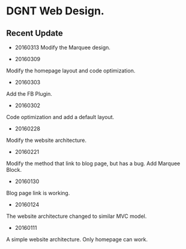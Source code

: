 DGNT Web Design.
=========


## Recent Update ##

- 20160313
  Modify the Marquee design.

- 20160309
  
Modify the homepage layout and code optimization.

- 20160303
  
Add the FB Plugin.

- 20160302
  
Code optimization and add a default layout.

- 20160228
  
Modify the website architecture.

- 20160221
  
Modify the method that link to blog page, but has a bug. Add Marquee Block.

- 20160130
  
Blog page link is working.

- 20160124
  
The website architecture changed to similar MVC model.

- 20160111
  
A simple website architecture. Only homepage can work.







